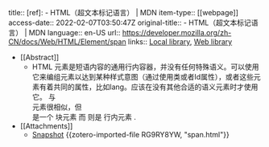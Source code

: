 title:: [ref]: <span> - HTML（超文本标记语言） | MDN
item-type:: [[webpage]]
access-date:: 2022-02-07T03:50:47Z
original-title:: <span> - HTML（超文本标记语言） | MDN
language:: en-US
url:: https://developer.mozilla.org/zh-CN/docs/Web/HTML/Element/span
links:: [Local library](zotero://select/library/items/QVJ4NU46), [Web library](https://www.zotero.org/users/7570551/items/QVJ4NU46)

- [[Abstract]]
	- HTML <span> 元素是短语内容的通用行内容器，并没有任何特殊语义。可以使用它来编组元素以达到某种样式意图（通过使用类或者Id属性），或者这些元素有着共同的属性，比如lang。应该在没有其他合适的语义元素时才使用它。<span> 与 <div> 元素很相似，但 <div> 是一个 块元素 而 <span> 则是 行内元素 .
- [[Attachments]]
	- [Snapshot](https://developer.mozilla.org/zh-CN/docs/Web/HTML/Element/span) {{zotero-imported-file RG9RY8YW, "span.html"}}